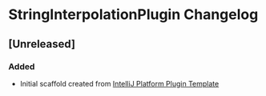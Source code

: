 <!-- Keep a Changelog guide -> https://keepachangelog.com -->

# StringInterpolationPlugin Changelog

## [Unreleased]
### Added
- Initial scaffold created from [IntelliJ Platform Plugin Template](https://github.com/JetBrains/intellij-platform-plugin-template)
